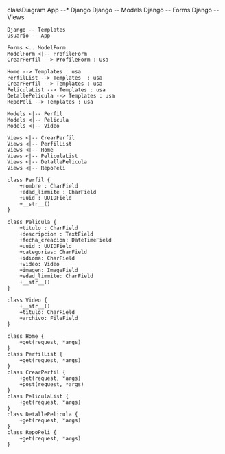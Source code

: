 classDiagram
    App --* Django
    Django -- Models
    Django -- Forms
    Django -- Views
    
    Django -- Templates
    Usuario -- App

    Forms <.. ModelForm
    ModelForm <|-- ProfileForm
    CrearPerfil --> ProfileForm : Usa
    
    Home --> Templates : usa
    PerfilList --> Templates  : usa
    CrearPerfil --> Templates : usa
    PeliculaList --> Templates : usa
    DetallePelicula --> Templates : usa
    RepoPeli --> Templates : usa 

    Models <|-- Perfil
    Models <|-- Pelicula
    Models <|-- Video

    Views <|-- CrearPerfil
    Views <|-- PerfilList
    Views <|-- Home
    Views <|-- PeliculaList
    Views <|-- DetallePelicula
    Views <|-- RepoPeli

    class Perfil {
        +nombre : CharField
        +edad_limmite : CharField
        +uuid : UUIDField
        +__str__()
    }

    class Pelicula {
        +titulo : CharField
        +descripcion : TextField
        +fecha_creacion: DateTimeField
        +uuid : UUIDField
        +categorias: CharField
        +idioma: CharField
        +video: Video
        +imagen: ImageField
        +edad_limmite: CharField
        +__str__()
    }

    class Video {
        +__str__()
        +titulo: CharField
        +archivo: FileField
    }

    class Home {
        +get(request, *args)
    }
    class PerfilList {
        +get(request, *args)
    }
    class CrearPerfil {
        +get(request, *args)
        +post(request, *args)
    }
    class PeliculaList {
        +get(request, *args)
    }
    class DetallePelicula {
        +get(request, *args)
    }
    class RepoPeli {
        +get(request, *args)
    }